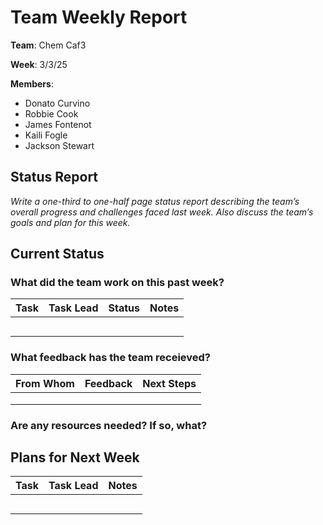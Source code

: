 # Team Weekly Report

**Team**: Chem Caf3

**Week**: 3/3/25

**Members**:

* Donato Curvino
* Robbie Cook
* James Fontenot
* Kaili Fogle
* Jackson Stewart

## Status Report

*Write a one-third to one-half page status report describing the team’s overall progress and challenges faced last week. Also discuss the team’s goals and plan for this week.*

## Current Status

### What did the team work on this past week?


| Task | Task Lead | Status | Notes |
| ------ | ----------- | -------- | ------- |
|      |           |        |       |
|      |           |        |       |
|      |           |        |       |
|      |           |        |       |
|      |           |        |       |

### What feedback has the team receieved?


| From Whom | Feedback | Next Steps |
| ----------- | ---------- | ------------ |
|           |          |            |
|           |          |            |
|           |          |            |

### Are any resources needed? If so, what?

## Plans for Next Week


| Task | Task Lead | Notes |
| ------ | ----------- | ------- |
|      |           |       |
|      |           |       |
|      |           |       |
|      |           |       |
|      |           |       |
